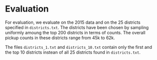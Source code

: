 # Evaluation

For evaluation, we evaluate on the 2015 data and on the 25 districts specified in `districts.txt`.
The districts have been chosen by sampling uniformly amoung the top 200 districts in terms of counts.
The overall pickup counts in these districts range from 45k to 62k.

The files `districts_1.txt` and `districts_10.txt` contain only the first and the top 10 districts instean of all 25 districts found in `districts.txt`.
